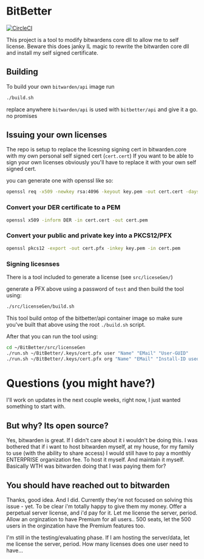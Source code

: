 # BitBetter
[![CircleCI](https://img.shields.io/circleci/project/github/jakeswenson/BitBetter.svg)](https://circleci.com/gh/jakeswenson/BitBetter/tree/master)

This project is a tool to modify bitwardens core dll to allow me to self license.
Beware this does janky IL magic to rewrite the bitwarden core dll and install my self signed certificate.

## Building

To build your own `bitwarden/api` image run
```bash
./build.sh
```

replace anywhere `bitwarden/api` is used with `bitbetter/api` and give it a go. no promises

## Issuing your own licenses

The repo is setup to replace the licesning signing cert in bitwarden.core with my own personal self signed cert (`cert.cert`)
If you want to be able to sign your own licenses obviously you'll have to replace it with your own self signed cert.

you can generate one with openssl like so:
```bash
openssl req -x509 -newkey rsa:4096 -keyout key.pem -out cert.cert -days 36500 -outform DER
```

### Convert your DER certificate to a PEM

```bash
openssl x509 -inform DER -in cert.cert -out cert.pem
```

### Convert your public and private key into a PKCS12/PFX

```bash
openssl pkcs12 -export -out cert.pfx -inkey key.pem -in cert.pem
```

### Signing licesnses

There is a tool included to generate a license (see `src/liceseGen/`)

generate a PFX above using a password of `test` and then build the tool using:

```bash
./src/licenseGen/build.sh
```

This tool build ontop of the bitbetter/api container image so make sure you've built that above using the root `./build.sh` script.

After that you can run the tool using:

```bash
cd ~/BitBetter/src/licenseGen
./run.sh ~/BitBetter/.keys/cert.pfx user "Name" "EMail" "User-GUID"
./run.sh ~/BitBetter/.keys/cert.pfx org "Name" "EMail" "Install-ID used to install the server"
```

# Questions (you might have?)

I'll work on updates in the next couple weeks, right now, I just wanted something to start with.

## But why? Its open source?

Yes, bitwarden is great. If I didn't care about it i wouldn't be doing this.
I was bothered that if i want to host bitwarden myself, at my house, 
for my family to use (with the ability to share access) I would still have to pay a monthly ENTERPRISE organization fee.
To host it myself. And maintain it myself. Basically WTH was bitwarden doing that I was paying them for?

## You should have reached out to bitwarden

Thanks, good idea. And I did. Currently they're not focused on solving this issue - yet. 
To be clear i'm totally happy to give them my money. Offer a perpetual server license, and i'd pay for it.  Let me license the server, period.  Allow an orginzation to have Premium for all users..  500 seats, let the 500 users in the orginzation have the Premium features too.

I'm still in the testing/evaluating phase.  If I am hosting the server/data, let me license the server, period.  How many licenses does one user need to have...
